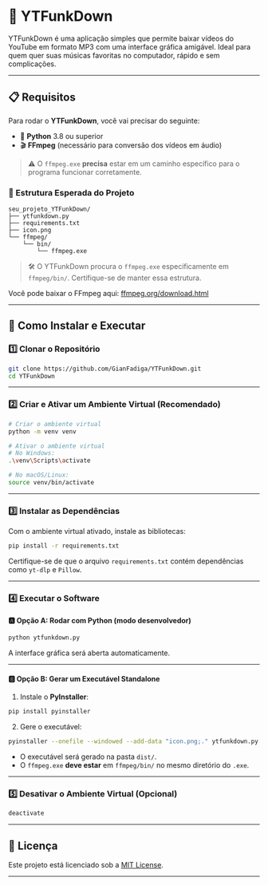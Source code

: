# 🎵 YTFunkDown

YTFunkDown é uma aplicação simples que permite baixar vídeos do YouTube em formato MP3 com uma interface gráfica amigável. Ideal para quem quer suas músicas favoritas no computador, rápido e sem complicações.

---

## 📋 Requisitos

Para rodar o **YTFunkDown**, você vai precisar do seguinte:

- 🐍 **Python** 3.8 ou superior  
- 🎬 **FFmpeg** (necessário para conversão dos vídeos em áudio)

> ⚠️ O `ffmpeg.exe` **precisa** estar em um caminho específico para o programa funcionar corretamente.

### 📁 Estrutura Esperada do Projeto

```
seu_projeto_YTFunkDown/
├── ytfunkdown.py
├── requirements.txt
├── icon.png
└── ffmpeg/
    └── bin/
        └── ffmpeg.exe
```

> 🛠️ O YTFunkDown procura o `ffmpeg.exe` especificamente em `ffmpeg/bin/`. Certifique-se de manter essa estrutura.

Você pode baixar o FFmpeg aqui: [ffmpeg.org/download.html](https://ffmpeg.org/download.html)

---

## 🚀 Como Instalar e Executar

### 1️⃣ Clonar o Repositório

```bash
git clone https://github.com/GianFadiga/YTFunkDown.git
cd YTFunkDown
```

---

### 2️⃣ Criar e Ativar um Ambiente Virtual (Recomendado)

```bash
# Criar o ambiente virtual
python -m venv venv

# Ativar o ambiente virtual
# No Windows:
.\venv\Scripts\activate

# No macOS/Linux:
source venv/bin/activate
```

---

### 3️⃣ Instalar as Dependências

Com o ambiente virtual ativado, instale as bibliotecas:

```bash
pip install -r requirements.txt
```

Certifique-se de que o arquivo `requirements.txt` contém dependências como `yt-dlp` e `Pillow`.

---

### 4️⃣ Executar o Software

#### 🅰️ Opção A: Rodar com Python (modo desenvolvedor)

```bash
python ytfunkdown.py
```

A interface gráfica será aberta automaticamente.

---

#### 🅱️ Opção B: Gerar um Executável Standalone

1. Instale o **PyInstaller**:

```bash
pip install pyinstaller
```

2. Gere o executável:

```bash
pyinstaller --onefile --windowed --add-data "icon.png;." ytfunkdown.py
```

- O executável será gerado na pasta `dist/`.
- O `ffmpeg.exe` **deve estar** em `ffmpeg/bin/` no mesmo diretório do `.exe`.

---

### 5️⃣ Desativar o Ambiente Virtual (Opcional)

```bash
deactivate
```

---

## 📄 Licença

Este projeto está licenciado sob a [MIT License](LICENSE).

---

